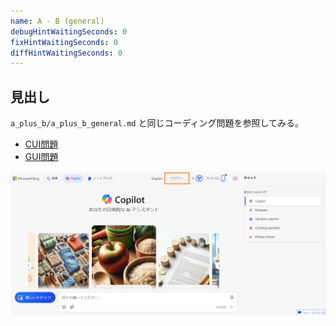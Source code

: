 ```yaml
---
name: A - B (general)
debugHintWaitingSeconds: 0
fixHintWaitingSeconds: 0
diffHintWaitingSeconds: 0
---
```


## 見出し

`a_plus_b/a_plus_b_general.md` と同じコーディング問題を参照してみる。

- [CUI問題](problems/example_course_imported_a_plus_b)
- [GUI問題](problems/example_course_imported_java_gui)

![Microsoft CopilotのTopページ](/assets/topics/a_minus_b/introduction_MicrosoftCopilot3.png)
